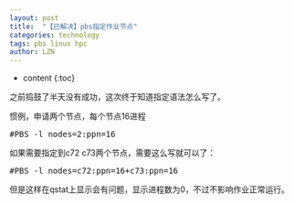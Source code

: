 ```yaml
---
layout: post
title:  "【已解决】pbs指定作业节点" 
categories: technology
tags: pbs linux hpc
author: LZN
---
```


* content
{:toc}

之前捣鼓了半天没有成功，这次终于知道指定语法怎么写了。

惯例，申请两个节点，每个节点16进程
<pre>#PBS -l nodes=2:ppn=16</pre>
如果需要指定到c72 c73两个节点，需要这么写就可以了：
<pre>#PBS -l nodes=c72:ppn=16+c73:ppn=16</pre>
但是这样在qstat上显示会有问题，显示进程数为0，不过不影响作业正常运行。
